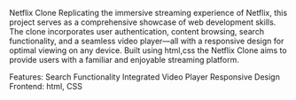
Netflix Clone
Replicating the immersive streaming experience of Netflix, this project serves as a comprehensive showcase of web development skills. The clone incorporates user authentication, content browsing, search functionality, and a seamless video player—all with a responsive design for optimal viewing on any device. Built using html,css the Netflix Clone aims to provide users with a familiar and enjoyable streaming platform.

Features:
Search Functionality
Integrated Video Player
Responsive Design
Frontend: html, CSS
